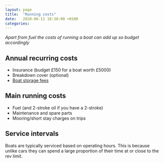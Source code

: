 ```yaml
---
layout: page
title:  "Running costs"
date:   2020-06-11 18:38:00 +0100
categories:
---
```

*Apart from fuel the costs of running a boat can add up so budget accordingly*

## Annual recurring costs
- Insurance (budget £150 for a boat worth £5000)
- Breakdown cover (optional)
- [Boat storage fees]({{site.baseurl}}/Boat-storage)

## Main running costs
- Fuel (and 2-stroke oil if you have a 2-stroke)
- Maintenance and spare parts
- Mooring/short stay charges on trips

## Service intervals
Boats are typically serviced based on operating hours. This is because unlike cars they can spend a large proportion of their time at or close to the rev limit.
